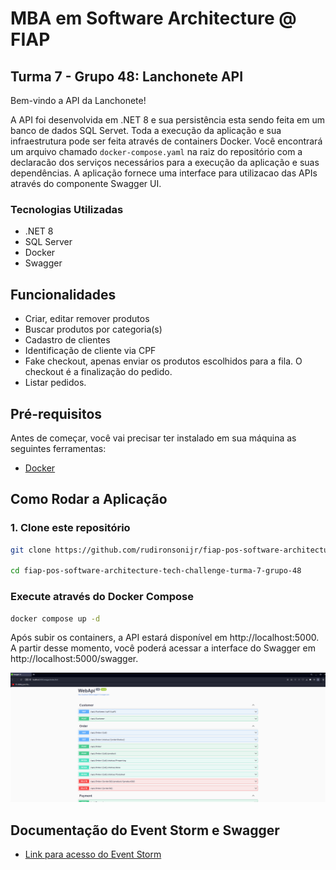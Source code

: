# MBA em Software Architecture @ FIAP

## Turma 7 - Grupo 48: Lanchonete API

Bem-vindo a API da Lanchonete! 

A API foi desenvolvida em .NET 8 e sua persistência esta sendo feita em um banco de dados SQL Servet. 
Toda a execução da aplicação e sua infraestrutura pode ser feita através de containers Docker. Você encontrará um arquivo chamado ``docker-compose.yaml`` na raiz do repositório com a declaracão dos serviços necessários para a execução da aplicação e suas dependências. 
A aplicação fornece uma interface para utilizacao das APIs através do componente Swagger UI.

### Tecnologias Utilizadas

- .NET 8
- SQL Server
- Docker
- Swagger

## Funcionalidades

- Criar, editar remover produtos
- Buscar produtos por categoria(s)
- Cadastro de clientes
- Identificação de cliente via CPF
- Fake checkout, apenas enviar os produtos escolhidos para a fila. O checkout é a finalização do pedido.
- Listar pedidos.

## Pré-requisitos

Antes de começar, você vai precisar ter instalado em sua máquina as seguintes ferramentas:

- [Docker](https://www.docker.com/get-started)

## Como Rodar a Aplicação

### 1. Clone este repositório

```bash
git clone https://github.com/rudironsonijr/fiap-pos-software-architecture-tech-challenge-turma-7-grupo-48.git

cd fiap-pos-software-architecture-tech-challenge-turma-7-grupo-48
```

### Execute através do Docker Compose

```bash
docker compose up -d
```

Após subir os containers, a API estará disponível em http://localhost:5000. 
A partir desse momento, você poderá acessar a interface do Swagger em http://localhost:5000/swagger.

![Swagger](swagger.png)

## Documentação do Event Storm e Swagger
- [Link para acesso do Event Storm](https://miro.com/welcomeonboard/VDJKZ2pRT0wzZWYwRDhKdWZjSGc0emxZOVVDMmFSTHg4VERsVTA3S2pRZTdZSlJ5ZVVjMXFlOGpvZVJtNGZTVnwzNDU4NzY0NTg1NTg2OTYzNjIxfDI=?share_link_id=452022055535)

